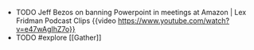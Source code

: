 - TODO Jeff Bezos on banning Powerpoint in meetings at Amazon | Lex Fridman Podcast Clips
  {{video https://www.youtube.com/watch?v=e47wAgIhZ7o}}
- TODO #explore [[Gather]]